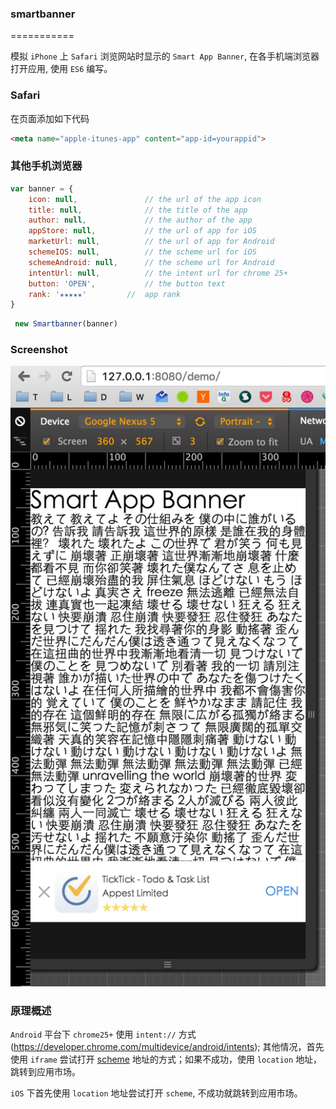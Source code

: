 ### smartbanner
===========

模拟 `iPhone` 上 `Safari` 浏览网站时显示的 `Smart App Banner`, 在各手机端浏览器打开应用, 使用 `ES6` 编写。

### Safari

在页面添加如下代码

```html
<meta name="apple-itunes-app" content="app-id=yourappid">
```

### 其他手机浏览器

```js
var banner = {
    icon: null,               // the url of the app icon
    title: null,              // the title of the app
    author: null,             // the author of the app
    appStore: null,           // the url of app for iOS
    marketUrl: null,          // the url of app for Android
    schemeIOS: null,          // the scheme url for iOS
    schemeAndroid: null,      // the scheme url for Android
    intentUrl: null,          // the intent url for chrome 25+
    button: 'OPEN',           // the button text
    rank: '★★★★★'         //  app rank
}
```

```js
 new Smartbanner(banner)
```

### Screenshot

![screenshot](screenshot.png)

### 原理概述

`Android` 平台下 `chrome25+` 使用 `intent://` 方式(https://developer.chrome.com/multidevice/android/intents);
其他情况，首先使用 `iframe` 尝试打开 [scheme](http://developer.android.com/guide/topics/manifest/data-element.html) 地址的方式；如果不成功，使用 `location` 地址，跳转到应用市场。

`iOS` 下首先使用 `location` 地址尝试打开 `scheme`, 不成功就跳转到应用市场。
